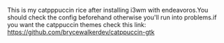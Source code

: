 This is my catpppuccin rice after installing i3wm with endeavoros.You should check the config beforehand otherwise you'll run into problems.if you want the catppuccin themes check this link:
https://github.com/brycewalkerdev/catppuccin-gtk
